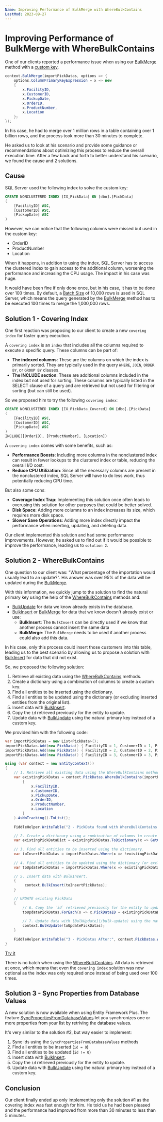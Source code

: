 ```yaml
---
Name: Improving Performance of BulkMerge with WhereBulkContains
LastMod: 2023-09-27
---
```


# Improving Performance of BulkMerge with WhereBulkContains

One of our clients reported a performance issue when using our [BulkMerge](/bulk-merge) method with a [custom key](/column-primary-key-expression).

```csharp
context.BulkMerge(importPickDatas, options => {
	options.ColumnPrimaryKeyExpression = x => new
	{
		x.FacilityID,
		x.CustomerID,
		x.PickupDate,
		x.OrderID,
		x.ProductNumber,
		x.Location
	};
});
```

In his case, he had to merge over 1 million rows in a table containing over 1 billion rows, and the process took more than 30 minutes to complete.

He asked us to look at his scenario and provide some guidance or recommendations about optimizing this process to reduce the overall execution time. After a few back and forth to better understand his scenario, we found the cause and 2 solutions.

## Cause

SQL Server used the following index to solve the custom key:

```sql
CREATE NONCLUSTERED INDEX [IX_PickData] ON [dbo].[PickData]
(
    [FacilityID] ASC,
    [CustomerID] ASC,
    [PickupDate] ASC
)
```

However, we can notice that the following columns were missed but used in the custom key:

- OrderID
- ProductNumber
- Location

When it happens, in addition to using the index, SQL Server has to access the clustered index to gain access to the additional column, worsening the performance and increasing the CPU usage. The impact in his case was huge.

It would have been fine if only done once, but in his case, it has to be done over 100 times. By default, a [Batch Size](batch-size) of 10,000 rows is used in SQL Server, which means the query generated by the [BulkMerge](/bulk-merge) method has to be executed 100 times to merge the 1,000,000 rows.

## Solution 1 - Covering Index

One first reaction was proposing to our client to create a new `covering index` for faster query execution.

A `covering index` is an `index` that includes all the columns required to execute a specific query. These columns can be part of:

- **The indexed columns**: These are the columns on which the index is primarily sorted. They are typically used in the query `WHERE`, `JOIN`, `ORDER BY`, or `GROUP BY` clauses.
- **The INCLUDE section**: These are additional columns included in the index but not used for sorting. These columns are typically listed in the SELECT clause of a query and are retrieved but not used for filtering or sorting (but can still be used).

So we proposed him to try the following `covering index`:

```sql
CREATE NONCLUSTERED INDEX [IX_PickData_Covered] ON [dbo].[PickData]
(
    [FacilityID] ASC,
    [CustomerID] ASC,
    [PickupDate] ASC
)
INCLUDE([OrderID], [ProductNumber], [Location])
```

A `covering index` comes with some benefits, such as:

- **Performance Boosts**: Including more columns in the nonclustered index can result in fewer lookups to the clustered index or table, reducing the overall I/O cost.
- **Reduce CPU Utilization**: Since all the necessary columns are present in the nonclustered index, SQL Server will have to do less work, thus potentially reducing CPU time.


But also some cons:

- **Coverage Index Trap**: Implementing this solution once often leads to overusing this solution for other purposes that could be better solved.
- **Disk Space**: Adding more columns to an index increases its size, which requires more disk space.
- **Slower Save Operations**: Adding more index directly impact the performance when inserting, updating, and deleting data.

Our client implemented this solution and had some performance improvements. However, he asked us to find out if it would be possible to improve the performance, leading us to `solution 2`.

## Solution 2 - WhereBulkContains

One question to our client was: "What percentage of the importation would usually lead to an update?". His answer was over 95% of the data will be updated during the [BulkMerge](/bulk-merge).

With this information, we quickly jump to the solution to find the natural primary key using the help of the [WhereBulkContains](/where-bulk-contains) methods and:

- [BulkUpdate](/bulk-update) for data we know already exists in the database.
- [BulkInsert](/bulk-insert) or [BulkMerge](/bulk-merge) for data that we know doesn't already exist or use:
   - **BulkInsert**: The `BulkInsert` can be directly used if we know that another process cannot insert the same data
   - **BulkMerge**: The `BulkMerge` needs to be used if another process could also add this data.

In his case, only this process could insert those customers into this table, leading us to the best scenario by allowing us to propose a solution with [BulkInsert](/bulk-insert) for data that did not exist. 

So, we proposed the following solution:

1. Retrieve all existing data using the [WhereBulkContains](/where-bulk-contains) methods.
2. Create a dictionary using a combination of columns to create a custom key.
3. Find all entities to be inserted using the dictionary.
4. Find all entities to be updated using the dictionary (or excluding inserted entities from the original list).
5. Insert data with [BulkInsert](/bulk-insert).
6. Copy the `id` retrieved previously for the entity to update.
7. Update data with [BulkUpdate](/bulk-update) using the natural primary key instead of a custom key.

We provided him with the following code:

```csharp
var importPickDatas = new List<PickData>();
importPickDatas.Add(new PickData() { FacilityID = 1, CustomerID = 1, PickupDate = DateTime.Today, OrderID = 1, ProductNumber = "ProductNumber_1", Location = "Location_1", ColumnToModify = "UpdatedColumn_1" });
importPickDatas.Add(new PickData() { FacilityID = 2, CustomerID = 2, PickupDate = DateTime.Today, OrderID = 2, ProductNumber = "ProductNumber_2", Location = "Location_2", ColumnToModify = "UpdatedColumn_2"  });
importPickDatas.Add(new PickData() { FacilityID = 3, CustomerID = 3, PickupDate = DateTime.Today, OrderID = 3, ProductNumber = "ProductNumber_3", Location = "Location_3", ColumnToModify = "AddedColumn_3"  });

using (var context = new EntityContext())
{
	// 1. Retrieve all existing data using the WhereBulkContains methods.
	var existingPickDatas = context.PickDatas.WhereBulkContains(importPickDatas, x => new
		{
			x.FacilityID,
			x.CustomerID,
			x.PickupDate,
			x.OrderID,
			x.ProductNumber,
			x.Location
		}  
	).AsNoTracking().ToList();
	
	FiddleHelper.WriteTable("2 - PickData found with WhereBulkContains:", existingPickDatas);

	// 2. Create a dictionary using a combination of columns to create a custom key.
	var existingPickDataDict = existingPickDatas.ToDictionary(x => GetCustomPickDataKey(x));
	
	// 3. Find all entities to be inserted using the dictionary.
	var toInsertPickDatas = importPickDatas.Where(x => !existingPickDataDict.ContainsKey(GetCustomPickDataKey(x))).ToList();
	
	// 4. Find all entities to be updated using the dictionary (or excluding inserted entities from the original list).
	var toUpdatePickDatas = importPickDatas.Where(x => existingPickDataDict.ContainsKey(GetCustomPickDataKey(x))).ToList();

	// 5. Insert data with BulkInsert.
	{
		 context.BulkInsert(toInsertPickDatas);
	}

	// UPDATE existing PickData
	{
		// 6. Copy the `id` retrieved previously for the entity to update.
		toUpdatePickDatas.ForEach(x => x.PickDataID = existingPickDataDict[GetCustomPickDataKey(x)].PickDataID);
		
		// 7. Update data with [BulkUpdate](/bulk-update) using the natural primary key instead of a custom key.
		context.BulkUpdate(toUpdatePickDatas);
	}
	
	FiddleHelper.WriteTable("3 - PickDatas After:", context.PickDatas.AsNoTracking().ToList());
}	
```

[Try it](https://dotnetfiddle.net/2MgHzU)

There is no batch when using the [WhereBulkContains](/where-bulk-contains). All data is retrieved at once, which means that even the `covering index` solution was now optional as the index was only required once instead of being used over 100 times.

## Solution 3 - Sync Properties from Database Values

A new solution is now available when using Entity Framework Plus. The feature [SyncPropertiesFromDatabaseValues](https://entityframework-plus.net/ef-core-sync-properties-from-database-values) let you synchronizes one or more properties from your list by retriving the database values.

It's very similar to the solution #2, but way easier to implement:

1. Sync ids using the `SyncPropertiesFromDatabaseValues` methods
2. Find all entities to be inserted (`id = 0`)
3. Find all entities to be updated (`id != 0`)
4. Insert data with [BulkInsert](/bulk-insert).
5. Copy the `id` retrieved previously for the entity to update.
6. Update data with [BulkUpdate](/bulk-update) using the natural primary key instead of a custom key.

## Conclusion

Our client finally ended up only implementing only the solution #1 as the covering index was fast enough for him. He told us he had been pleased and the performance had improved from more than 30 minutes to less than 5 minutes.